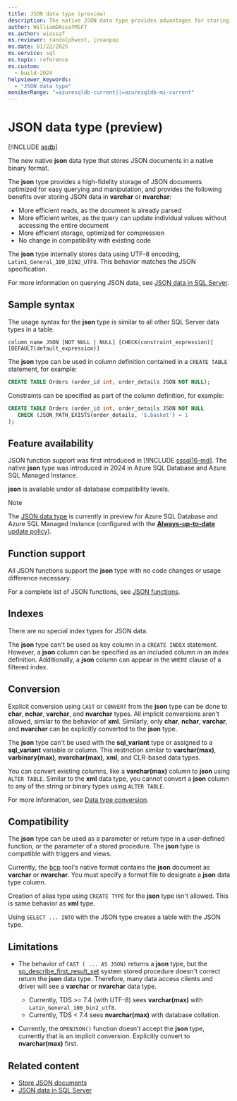```yaml
---
title: JSON data type (preview)
description: The native JSON data type provides advantages for storing JSON data over varchar or nvarchar. Learn more about the JSON data type.
author: WilliamDAssafMSFT
ms.author: wiassaf
ms.reviewer: randolphwest, jovanpop
ms.date: 01/22/2025
ms.service: sql
ms.topic: reference
ms.custom:
  - build-2024
helpviewer_keywords:
  - "JSON data type"
monikerRange: "=azuresqldb-current||=azuresqldb-mi-current"
---
```

# JSON data type (preview)

[!INCLUDE [asdb](../../includes/applies-to-version/asdb-asdbmi.md)]

The new native **json** data type that stores JSON documents in a native binary format.

The **json** type provides a high-fidelity storage of JSON documents optimized for easy querying and manipulation, and provides the following benefits over storing JSON data in **varchar** or **nvarchar**:

- More efficient reads, as the document is already parsed
- More efficient writes, as the query can update individual values without accessing the entire document
- More efficient storage, optimized for compression
- No change in compatibility with existing code

The **json** type internally stores data using UTF-8 encoding, `Latin1_General_100_BIN2_UTF8`. This behavior matches the JSON specification.

For more information on querying JSON data, see [JSON data in SQL Server](../../relational-databases/json/json-data-sql-server.md).

## Sample syntax

The usage syntax for the **json** type is similar to all other SQL Server data types in a table.

```syntaxsql
column_name JSON [NOT NULL | NULL] [CHECK(constraint_expression)] [DEFAULT(default_expression)]
```

The **json** type can be used in column definition contained in a `CREATE TABLE` statement, for example:

```sql
CREATE TABLE Orders (order_id int, order_details JSON NOT NULL);
```

Constraints can be specified as part of the column definition, for example:

```sql
CREATE TABLE Orders (order_id int, order_details JSON NOT NULL
   CHECK (JSON_PATH_EXISTS(order_details, '$.basket') = 1
);
```

## Feature availability

JSON function support was first introduced in [!INCLUDE [sssql16-md](../../includes/sssql16-md.md)]. The native **json** type was introduced in 2024 in Azure SQL Database and Azure SQL Managed Instance.

**json** is available under all database compatibility levels.

> [!NOTE]  
> The [JSON data type](../../t-sql/data-types/json-data-type.md) is currently in preview for Azure SQL Database and Azure SQL Managed Instance (configured with the [**Always-up-to-date** update policy](/azure/azure-sql/managed-instance/update-policy#always-up-to-date-update-policy)). 

## Function support

All JSON functions support the **json** type with no code changes or usage difference necessary.

For a complete list of JSON functions, see [JSON functions](../functions/json-functions-transact-sql.md).

## Indexes

There are no special index types for JSON data.

The **json** type can't be used as key column in a `CREATE INDEX` statement. However, a **json** column can be specified as an included column in an index definition. Additionally, a **json** column can appear in the `WHERE` clause of a filtered index.

## Conversion

Explicit conversion using `CAST` or `CONVERT` from the **json** type can be done to **char**, **nchar**, **varchar**, and **nvarchar** types. All implicit conversions aren't allowed, similar to the behavior of **xml**. Similarly, only **char**, **nchar**, **varchar**, and **nvarchar** can be explicitly converted to the **json** type.

The **json** type can't be used with the **sql_variant** type or assigned to a **sql_variant** variable or column. This restriction similar to **varchar(max)**, **varbinary(max)**, **nvarchar(max)**, **xml**, and CLR-based data types.

You can convert existing columns, like a **varchar(max)** column to **json** using `ALTER TABLE`. Similar to the **xml** data type, you cannot convert a **json** column to any of the string or binary types using `ALTER TABLE`.

For more information, see [Data type conversion](data-type-conversion-database-engine.md).

## Compatibility

The **json** type can be used as a parameter or return type in a user-defined function, or the parameter of a stored procedure. The **json** type is compatible with triggers and views.

Currently, the [bcp](../../tools/bcp-utility.md) tool's native format contains the **json** document as **varchar** or **nvarchar**. You must specify a format file to designate a **json** data type column.

Creation of alias type using `CREATE TYPE` for the **json** type isn't allowed. This is same behavior as **xml** type.

Using `SELECT ... INTO` with the JSON type creates a table with the JSON type.

## Limitations

- The behavior of `CAST ( ... AS JSON)` returns a **json** type, but the [sp_describe_first_result_set](../../relational-databases/system-stored-procedures/sp-describe-first-result-set-transact-sql.md) system stored procedure doesn't correct return the **json** data type. Therefore, many data access clients and driver will see a **varchar** or **nvarchar** data type.
  - Currently, TDS >= 7.4 (with UTF-8) sees **varchar(max)** with `Latin_General_100_bin2_utf8`.
  - Currently, TDS < 7.4 sees **nvarchar(max)** with database collation.

- Currently, the `OPENJSON()` function doesn't accept the **json** type, currently that is an implicit conversion. Explicitly convert to **nvarchar(max)** first.

## Related content

- [Store JSON documents](../../relational-databases/json/store-json-documents-in-sql-tables.md)
- [JSON data in SQL Server](../../relational-databases/json/json-data-sql-server.md)
